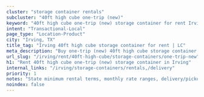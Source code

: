 ```yaml
---
cluster: "storage container rentals"
subcluster: "40ft high cube one-trip (new)"
keyword: "40ft high cube one-trip (new) storage container for rent Irving, TX"
intent: "Transactional-Local"
page_type: "Location-Product"
city: "Irving, TX"
title_tag: "Irving 40ft high cube storage container for rent | LC"
meta_description: "Buy one-trip (new) 40ft high cube storage container rent with local delivery in Irving, TX. LC Container — local Since 2003. Request a fast quote today."
url_slug: "/irving/rent/40ft-high-cube/storage-containers/one-trip-new"
h1: "Rent 40ft high cube one-trip (new) storage container in Irving"
internal_links: "/irving/storage-containers/rentals,/delivery"
priority: 1
notes: "State minimum rental terms, monthly rate ranges, delivery/pickup fees, service area."
noindex: false
---
```


<!-- TODO: Add unique city/inventory copy, images, and internal links here. -->
